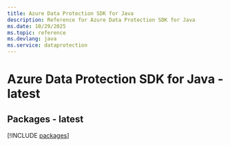 ```yaml
---
title: Azure Data Protection SDK for Java
description: Reference for Azure Data Protection SDK for Java
ms.date: 10/29/2025
ms.topic: reference
ms.devlang: java
ms.service: dataprotection
---
```

# Azure Data Protection SDK for Java - latest
## Packages - latest
[!INCLUDE [packages](data-protection-index.md)]